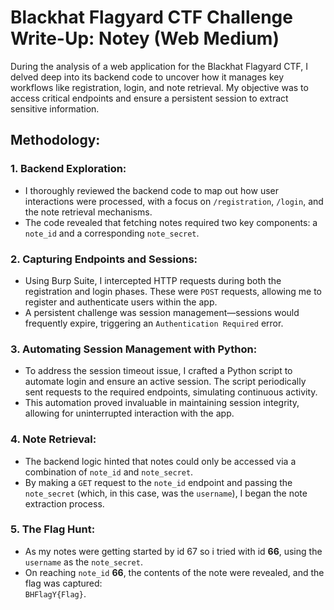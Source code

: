 # Blackhat Flagyard CTF Challenge Write-Up: Notey (Web Medium)

During the analysis of a web application for the Blackhat Flagyard CTF, I delved deep into its backend code to uncover how it manages key workflows like registration, login, and note retrieval. My objective was to access critical endpoints and ensure a persistent session to extract sensitive information.

## Methodology:

### 1. Backend Exploration:
- I thoroughly reviewed the backend code to map out how user interactions were processed, with a focus on `/registration`, `/login`, and the note retrieval mechanisms.
- The code revealed that fetching notes required two key components: a `note_id` and a corresponding `note_secret`.

### 2. Capturing Endpoints and Sessions:
- Using Burp Suite, I intercepted HTTP requests during both the registration and login phases. These were `POST` requests, allowing me to register and authenticate users within the app.
- A persistent challenge was session management—sessions would frequently expire, triggering an `Authentication Required` error.

### 3. Automating Session Management with Python:
- To address the session timeout issue, I crafted a Python script to automate login and ensure an active session. The script periodically sent requests to the required endpoints, simulating continuous activity.
- This automation proved invaluable in maintaining session integrity, allowing for uninterrupted interaction with the app.

### 4. Note Retrieval:
- The backend logic hinted that notes could only be accessed via a combination of `note_id` and `note_secret`.
- By making a `GET` request to the `note_id` endpoint and passing the `note_secret` (which, in this case, was the `username`), I began the note extraction process.

### 5. The Flag Hunt:
- As my notes were getting started by id 67 so i tried with id **66**, using the `username` as the `note_secret`.
- On reaching `note_id` **66**, the contents of the note were revealed, and the flag was captured:  
  `BHFlagY{Flag}`.
